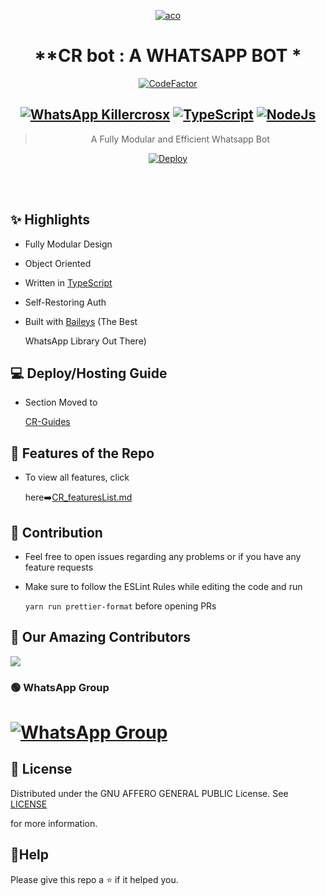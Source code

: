 <div align="center">

<a href="https://coolwallpapers.me/6161785-buidling-kimono-girl-geisha.html"><img src="https://coolwallpapers.me/th700/6161785-buidling-kimono-girl-geisha.jpg" alt="aco" border="0"></a>

# **CR bot : A WHATSAPP BOT *

[![CodeFactor](https://www.codefactor.io/repository/github/shineiichijo/chitoge/badge)](https://www.codefactor.io/repository/github/Killercrosx/Angela)

## [![WhatsApp Killercrosx](https://img.shields.io/badge/WhatsApp-25D366?style=for-the-badge&logo=whatsapp&logoColor=white)](https://wa.me/265994894966) [![TypeScript](https://img.shields.io/badge/TypeScript-007ACC?style=for-the-badge&logo=typescript&logoColor=white)](https://www.typescriptlang.org/) [![NodeJs](https://img.shields.io/badge/Node.js-43853D?style=for-the-badge&logo=node.js&logoColor=white)](https://nodejs.org/en/)

> A Fully Modular and Efficient Whatsapp Bot <br>

[![Deploy](https://www.herokucdn.com/deploy/button.png)](https://heroku.com/deploy?template=https://github.com/Killercrosx/Angela/blob/main)

</div><br/>

<br/>

## ✨ Highlights

-   Fully Modular Design

-   Object Oriented

-   Written in [TypeScript](https://www.typescriptlang.org/)

-   Self-Restoring Auth

-   Built with [Baileys](https://github.com/adiwajshing/baileys) (The Best

    WhatsApp Library Out There)

## 💻 Deploy/Hosting Guide

-   Section Moved to

    [CR-Guides](https://github.com/ShineiIchijo/Chitoge-Guides/blob/main/README.md)

## 🍥 Features of the Repo

-   To view all features, click

    here➡️[CR_featuresList.md](https://github.com/ShineiIchijo/Chitoge/blob/main/Features.md)

## 💪 Contribution

-   Feel free to open issues regarding any problems or if you have any feature requests

-   Make sure to follow the ESLint Rules while editing the code and run

    `yarn run prettier-format` before opening PRs

##  🚀 Our Amazing Contributors

<a href="https://github.com/darkworf/CR-BOT/graphs/contributors">

  <img src="https://contrib.rocks/image?repo=dark-worf/CR-BOT" />

</a>

### 🟢 WhatsApp Group

# [![WhatsApp Group](https://img.shields.io/badge/WhatsApp-25D366?style=for-the-badge&logo=whatsapp&logoColor=white)](https://chat.whatsapp.com/IDZRRpcy0ZpLCetx1I9rFt)

## 📄 License

Distributed under the GNU AFFERO GENERAL PUBLIC License. See [LICENSE](/LICENSE)

for more information.

## 🚀Help

Please give this repo a ⭐ if it helped you.
